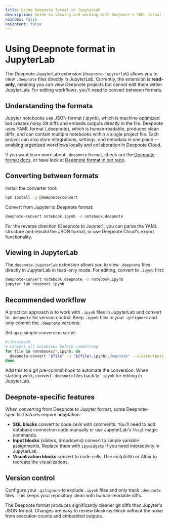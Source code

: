 ```yaml
---
title: Using Deepnote format in JupyterLab
description: Guide to viewing and working with Deepnote's YAML format in JupyterLab.
noIndex: false
noContent: false
---
```


# Using Deepnote format in JupyterLab

The Deepnote JupyterLab extension (`deepnote-jupyterlab`) allows you to view `.deepnote` files directly in JupyterLab. Currently, the extension is **read-only**, meaning you can view Deepnote projects but cannot edit them within JupyterLab. For editing workflows, you'll need to convert between formats.

## Understanding the formats

Jupyter notebooks use JSON format (.ipynb), which is machine‑optimized but creates noisy Git diffs and embeds outputs directly in the file. Deepnote uses YAML format (.deepnote), which is human‑readable, produces clean diffs, and can contain multiple notebooks within a single project file. Each project can also store integrations, settings, and metadata in one place — enabling organized workflows locally and collaboration in Deepnote Cloud.

If you want learn more about `.deepnote` format, check out the [Deepnote format docs](https://deepnote.com/docs/deepnote-format.md), or have look at [Deepnote format in our repo](https://github.com/deepnote/deepnote/tree/main/packages/convert).

## Converting between formats

Install the converter tool:

```bash
npm install -g @deepnote/convert
```

Convert from Jupyter to Deepnote format:

```bash
deepnote-convert notebook.ipynb -o notebook.deepnote
```

For the reverse direction (Deepnote to Jupyter), you can parse the YAML structure and rebuild the JSON format, or use Deepnote Cloud's export functionality.

## Viewing in JupyterLab

The `deepnote-jupyterlab` extension allows you to view `.deepnote` files directly in JupyterLab in read-only mode. For editing, convert to `.ipynb` first:

```bash
deepnote-convert notebook.deepnote -o notebook.ipynb
jupyter lab notebook.ipynb
```

## Recommended workflow

A practical approach is to work with `.ipynb` files in JupyterLab and convert to `.deepnote` for version control. Keep `.ipynb` files in your `.gitignore` and only commit the `.deepnote` versions.

Set up a simple conversion script:

```bash
#!/bin/bash
# Convert all notebooks before committing
for file in notebooks/*.ipynb; do
  deepnote-convert "$file" -o "${file%.ipynb}.deepnote" --clearOutputs
done
```

Add this to a git pre-commit hook to automate the conversion. When starting work, convert `.deepnote` files back to `.ipynb` for editing in JupyterLab.

## Deepnote-specific features

When converting from Deepnote to Jupyter format, some Deepnote-specific features require adaptation:

- **SQL blocks** convert to code cells with comments. You'll need to add database connection code manually or use JupyterLab's `%%sql` magic commands.
- **Input blocks** (sliders, dropdowns) convert to simple variable assignments. Replace them with `ipywidgets` if you need interactivity in JupyterLab.
- **Visualization blocks** convert to code cells. Use matplotlib or Altair to recreate the visualizations.

## Version control

Configure your `.gitignore` to exclude `.ipynb` files and only track `.deepnote` files. This keeps your repository clean with human-readable diffs.

The Deepnote format produces significantly cleaner git diffs than Jupyter's JSON format. Changes are easy to review block-by-block without the noise from execution counts and embedded outputs.
